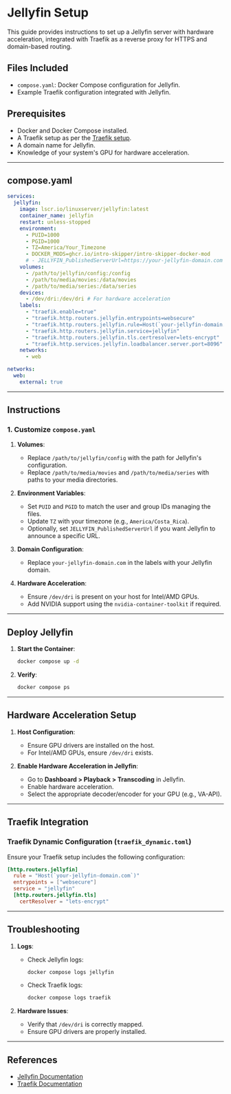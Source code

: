 # Jellyfin Setup

This guide provides instructions to set up a Jellyfin server with hardware acceleration, integrated with Traefik as a reverse proxy for HTTPS and domain-based routing.

## Files Included

- `compose.yaml`: Docker Compose configuration for Jellyfin.
- Example Traefik configuration integrated with Jellyfin.

## Prerequisites

- Docker and Docker Compose installed.
- A Traefik setup as per the [Traefik setup](../traefik/).
- A domain name for Jellyfin.
- Knowledge of your system's GPU for hardware acceleration.

---

## compose.yaml

```yaml
services:
  jellyfin:
    image: lscr.io/linuxserver/jellyfin:latest
    container_name: jellyfin
    restart: unless-stopped
    environment:
      - PUID=1000
      - PGID=1000
      - TZ=America/Your_Timezone
      - DOCKER_MODS=ghcr.io/intro-skipper/intro-skipper-docker-mod
      # - JELLYFIN_PublishedServerUrl=https://your-jellyfin-domain.com # Optional
    volumes:
      - /path/to/jellyfin/config:/config
      - /path/to/media/movies:/data/movies
      - /path/to/media/series:/data/series
    devices:
      - /dev/dri:/dev/dri # For hardware acceleration
    labels:
      - "traefik.enable=true"
      - "traefik.http.routers.jellyfin.entrypoints=websecure"
      - "traefik.http.routers.jellyfin.rule=Host(`your-jellyfin-domain.com`)">
      - "traefik.http.routers.jellyfin.service=jellyfin"
      - "traefik.http.routers.jellyfin.tls.certresolver=lets-encrypt"
      - "traefik.http.services.jellyfin.loadbalancer.server.port=8096"
    networks:
      - web

networks:
  web:
    external: true
```

---

## Instructions

### 1. Customize `compose.yaml`

1. **Volumes**:
   - Replace `/path/to/jellyfin/config` with the path for Jellyfin's configuration.
   - Replace `/path/to/media/movies` and `/path/to/media/series` with paths to your media directories.

2. **Environment Variables**:
   - Set `PUID` and `PGID` to match the user and group IDs managing the files.
   - Update `TZ` with your timezone (e.g., `America/Costa_Rica`).
   - Optionally, set `JELLYFIN_PublishedServerUrl` if you want Jellyfin to announce a specific URL.

3. **Domain Configuration**:
   - Replace `your-jellyfin-domain.com` in the labels with your Jellyfin domain.

4. **Hardware Acceleration**:
   - Ensure `/dev/dri` is present on your host for Intel/AMD GPUs.
   - Add NVIDIA support using the `nvidia-container-toolkit` if required.

---

## Deploy Jellyfin

1. **Start the Container**:
   ```bash
   docker compose up -d
   ```

2. **Verify**:
   ```bash
   docker compose ps
   ```

---

## Hardware Acceleration Setup

1. **Host Configuration**:
   - Ensure GPU drivers are installed on the host.
   - For Intel/AMD GPUs, ensure `/dev/dri` exists.

2. **Enable Hardware Acceleration in Jellyfin**:
   - Go to **Dashboard > Playback > Transcoding** in Jellyfin.
   - Enable hardware acceleration.
   - Select the appropriate decoder/encoder for your GPU (e.g., VA-API).

---

## Traefik Integration

### Traefik Dynamic Configuration (`traefik_dynamic.toml`)

Ensure your Traefik setup includes the following configuration:

```toml
[http.routers.jellyfin]
  rule = "Host(`your-jellyfin-domain.com`)"
  entrypoints = ["websecure"]
  service = "jellyfin"
  [http.routers.jellyfin.tls]
    certResolver = "lets-encrypt"
```

---

## Troubleshooting

1. **Logs**:
   - Check Jellyfin logs:
     ```bash
     docker compose logs jellyfin
     ```
   - Check Traefik logs:
     ```bash
     docker compose logs traefik
     ```

2. **Hardware Issues**:
   - Verify that `/dev/dri` is correctly mapped.
   - Ensure GPU drivers are properly installed.

---

## References

- [Jellyfin Documentation](https://jellyfin.org/docs/)
- [Traefik Documentation](https://doc.traefik.io/traefik/)

